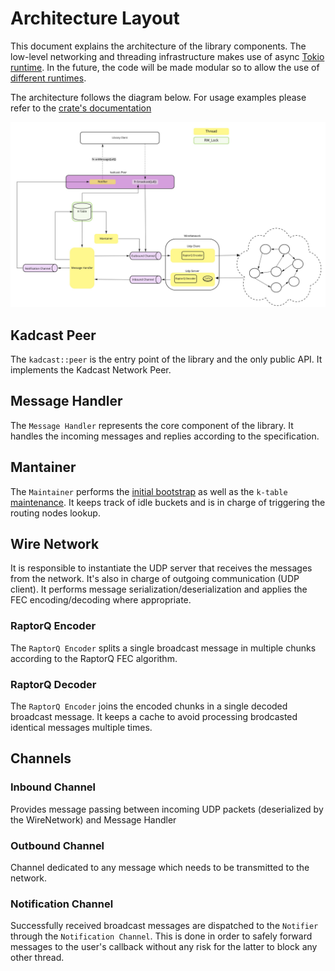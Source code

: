 # Architecture Layout

This document explains the architecture of the library components. The low-level networking and threading infrastructure makes use of async [Tokio runtime](https://docs.rs/tokio). In the future, the code will be made modular so to allow the use of [different runtimes](https://rust-lang.github.io/async-book/08_ecosystem/00_chapter.html).

The architecture follows the diagram below. For usage examples please refer to the [crate's documentation](https://crates.io/crates/kadcast)

![architecture](architecture.jpg)

## Kadcast Peer
The `kadcast::peer` is the entry point of the library and the only public API. It implements the Kadcast Network Peer.

## Message Handler
The `Message Handler` represents the core component of the library. It handles the incoming messages and replies according to the specification.

## Mantainer
The `Maintainer` performs the [initial bootstrap](../bootstrapping) as well as the `k-table` [maintenance](../periodic-network-manteinance).
It keeps track of idle buckets and is in charge of triggering the routing nodes lookup.

## Wire Network
It is responsible to instantiate the UDP server that receives the messages from the network. It's also in charge of outgoing communication (UDP client).
It performs message serialization/deserialization and applies the FEC encoding/decoding where appropriate.

### RaptorQ Encoder
The `RaptorQ Encoder` splits a single broadcast message in multiple chunks according to the RaptorQ FEC algorithm.

### RaptorQ Decoder
The `RaptorQ Encoder` joins the encoded chunks in a single decoded broadcast message. It keeps a cache to avoid processing brodcasted identical messages multiple times.

## Channels
### Inbound Channel
Provides message passing between incoming UDP packets (deserialized by the WireNetwork) and Message Handler
### Outbound Channel
Channel dedicated to any message which needs to be transmitted to the network.
### Notification Channel
Successfully received broadcast messages are dispatched to the `Notifier` through the `Notification Channel`. This is done in order to safely forward messages to the user's callback without any risk for the latter to block any other thread.
